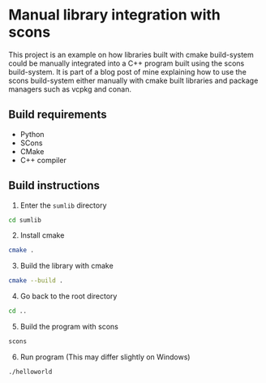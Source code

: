 # Manual library integration with scons
This project is an example on how libraries built with cmake build-system could be manually integrated into a C++ program built using the scons build-system. It is part of a blog post of mine explaining how to use the scons build-system either manually with cmake built libraries and package managers such as vcpkg and conan.

## Build requirements
- Python
- SCons
- CMake
- C++ compiler

## Build instructions
1. Enter the `sumlib` directory
```sh
cd sumlib
```

2. Install cmake
```sh
cmake .
```

3. Build the library with cmake
```sh
cmake --build .
```

4. Go back to the root directory
```sh
cd ..
```

5. Build the program with scons
```sh
scons
```

6. Run program (This may differ slightly on Windows)
```sh
./helloworld
```
